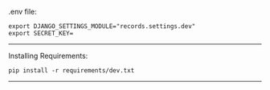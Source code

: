 .env file:

```
export DJANGO_SETTINGS_MODULE="records.settings.dev"
export SECRET_KEY=
```

---
Installing Requirements:

`pip install -r requirements/dev.txt`

---
